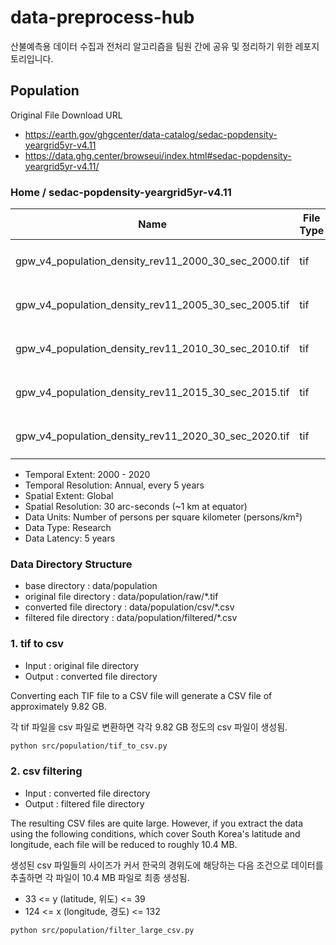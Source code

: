 # data-preprocess-hub

산불예측용 데이터 수집과 전처리 알고리즘을 팀원 간에 공유 및 정리하기 위한 레포지토리입니다.

## Population

Original File Download URL

- https://earth.gov/ghgcenter/data-catalog/sedac-popdensity-yeargrid5yr-v4.11
- https://data.ghg.center/browseui/index.html#sedac-popdensity-yeargrid5yr-v4.11/

### Home / sedac-popdensity-yeargrid5yr-v4.11

| Name                                                 | File Type | Last Modified             | Size     |
| ---------------------------------------------------- | --------- | ------------------------- | -------- |
| gpw_v4_population_density_rev11_2000_30_sec_2000.tif | tif       | 2024. 7. 30. 오전 3:35:30 | 406.4 MB |
| gpw_v4_population_density_rev11_2005_30_sec_2005.tif | tif       | 2024. 7. 30. 오전 3:35:51 | 406.2 MB |
| gpw_v4_population_density_rev11_2010_30_sec_2010.tif | tif       | 2024. 7. 30. 오전 3:36:13 | 406.4 MB |
| gpw_v4_population_density_rev11_2015_30_sec_2015.tif | tif       | 2024. 7. 30. 오전 3:36:33 | 406.5 MB |
| gpw_v4_population_density_rev11_2020_30_sec_2020.tif | tif       | 2024. 7. 30. 오전 3:36:54 | 406.7 MB |

- Temporal Extent: 2000 - 2020
- Temporal Resolution: Annual, every 5 years
- Spatial Extent: Global
- Spatial Resolution: 30 arc-seconds (~1 km at equator)
- Data Units: Number of persons per square kilometer (persons/km²)
- Data Type: Research
- Data Latency: 5 years

### Data Directory Structure

- base directory : data/population
- original file directory : data/population/raw/\*.tif
- converted file directory : data/population/csv/\*.csv
- filtered file directory : data/population/filtered/\*.csv

### 1. tif to csv

- Input : original file directory
- Output : converted file directory

Converting each TIF file to a CSV file will generate a CSV file of approximately 9.82 GB.

각 tif 파일을 csv 파일로 변환하면 각각 9.82 GB 정도의 csv 파일이 생성됨.

```bash
python src/population/tif_to_csv.py
```

### 2. csv filtering

- Input : converted file directory
- Output : filtered file directory

The resulting CSV files are quite large. However, if you extract the data using the following conditions, which cover South Korea's latitude and longitude, each file will be reduced to roughly 10.4 MB.

생성된 csv 파일들의 사이즈가 커서 한국의 경위도에 해당하는 다음 조건으로 데이터를 추출하면 각 파일이 10.4 MB 파일로 최종 생성됨.

- 33 <= y (latitude, 위도) <= 39
- 124 <= x (longitude, 경도) <= 132

```bash
python src/population/filter_large_csv.py
```
